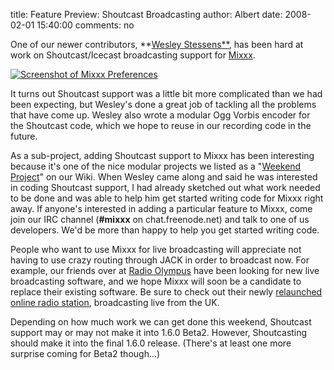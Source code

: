 title: Feature Preview: Shoutcast Broadcasting
author: Albert
date: 2008-02-01 15:40:00
comments: no

One of our newer contributors, **[Wesley Stessens**](http://wesley.debianbox.be/), has been hard at work on Shoutcast/Icecast broadcasting support for [Mixxx](http://mixxx.sf.net/).

[![Screenshot of Mixxx Preferences]({static}/images/news/Screenshot-Preferences.png)]({static}/images/news/Screenshot-Preferences.png)

It turns out Shoutcast support was a little bit more complicated than we had been expecting, but Wesley's done a great job of tackling all the problems that have come up.
Wesley also wrote a modular Ogg Vorbis encoder for the Shoutcast code, which we hope to reuse in our recording code in the future.

As a sub-project, adding Shoutcast support to Mixxx has been interesting because it's one of the nice modular projects we listed as a "[Weekend Project](http://mixxx.sourceforge.net/wiki/index.php/Developer#Weekend_Projects)" on our Wiki.
When Wesley came along and said he was interested in coding Shoutcast support, I had already sketched out what work needed to be done and was able to help him get started writing code for Mixxx right away.
If anyone's interested in adding a particular feature to Mixxx, come join our IRC channel (**#mixxx** on chat.freenode.net) and talk to one of us developers.
We'd be more than happy to help you get started writing code.

People who want to use Mixxx for live broadcasting will appreciate not having to use crazy routing through JACK in order to broadcast now.
For example, our friends over at [Radio Olympus](http://www.radiolympus.com/) have been looking for new live broadcasting software, and we hope Mixxx will soon be a candidate to replace their existing software.
Be sure to check out their newly [relaunched online radio station](http://musicworldradio.com/), broadcasting live from the UK.

Depending on how much work we can get done this weekend, Shoutcast support may or may not make it into 1.6.0 Beta2.
However, Shoutcasting should make it into the final 1.6.0 release.
(There's at least one more surprise coming for Beta2 though...)
